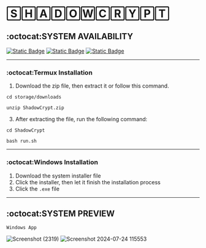 <div>
<p align="center" color="GREEN">
  <h1>🅂🄷🄰🄳🄾🅆🄲🅁🅈🄿🅃</h1>
</p>
</div>
  
## :octocat:SYSTEM AVAILABILITY
[![Static Badge](https://img.shields.io/badge/Termux-%20v3.0%20-red?style=flat)](release/Termux)
[![Static Badge](https://img.shields.io/badge/Windows(Console)-%20v3.0%20-blue?style=flat)](release/Windows/Console)
[![Static Badge](https://img.shields.io/badge/Windows(App)-%20v3.0%20-blue?style=flat)](release/Windows/Software)

--------------
### :octocat:Termux Installation
1. Download the zip file, then extract it or follow this command.
```
cd storage/downloads
```
```
unzip ShadowCrypt.zip
```   
3. After extracting the file, run the following command:
```
cd ShadowCrypt
```
```
bash run.sh
```
-------------
### :octocat:Windows Installation
1. Download the system installer file
2. Click the installer, then let it finish the installation process
3. Click the `.exe` file

--------------
## :octocat:SYSTEM PREVIEW
`Windows App`

![Screenshot (2319)](https://github.com/user-attachments/assets/55711a57-51eb-4792-95d5-4aea64a2553b)
![Screenshot 2024-07-24 115553](https://github.com/user-attachments/assets/8071c34e-d415-4fbb-830a-1f137ec08b84)


